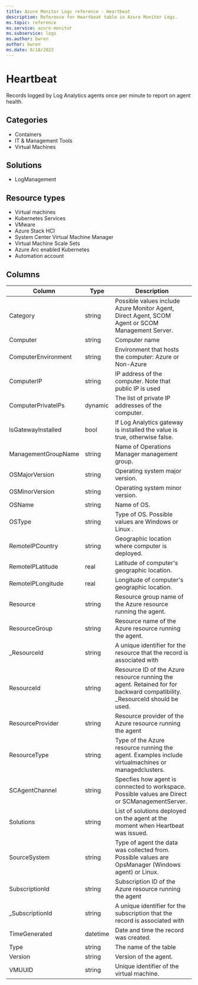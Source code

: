 ```yaml
---
title: Azure Monitor Logs reference - Heartbeat
description: Reference for Heartbeat table in Azure Monitor Logs.
ms.topic: reference
ms.service: azure-monitor
ms.subservice: logs
ms.author: bwren
author: bwren
ms.date: 8/18/2022
---
```


# Heartbeat

 Records logged by Log Analytics agents once per minute to report on agent health.

## Categories

- Containers
- IT & Management Tools
- Virtual Machines
## Solutions

- LogManagement
## Resource types

- Virtual machines
- Kubernetes Services
- VMware
- Azure Stack HCI
- System Center Virtual Machine Manager
- Virtual Machine Scale Sets
- Azure Arc enabled Kubernetes
- Automation account




## Columns

| Column | Type | Description |
| --- | --- | --- |
| Category | string | Possible values include Azure Monitor Agent, Direct Agent, SCOM Agent or SCOM Management Server. |
| Computer | string | Computer name |
| ComputerEnvironment | string | Environment that hosts the computer: Azure or Non-Azure |
| ComputerIP | string | IP address of the computer. Note that public IP is used |
| ComputerPrivateIPs | dynamic | The list of private IP addresses of the computer. |
| IsGatewayInstalled | bool | If Log Analytics gateway is installed the value is true, otherwise false. |
| ManagementGroupName | string | Name of Operations Manager management group. |
| OSMajorVersion | string | Operating system major version. |
| OSMinorVersion | string | Operating system minor version. |
| OSName | string | Name of OS. |
| OSType | string | Type of OS. Possible values are Windows or Linux . |
| RemoteIPCountry | string | Geographic location where computer is deployed. |
| RemoteIPLatitude | real | Latitude of computer's geographic location. |
| RemoteIPLongitude | real | Longitude of computer's geographic location. |
| Resource | string | Resource group name of the Azure resource running the agent. |
| ResourceGroup | string | Resource name of the Azure resource running the agent. |
| _ResourceId | string | A unique identifier for the resource that the record is associated with |
| ResourceId | string | Resource ID of the Azure resource running the agent. Retained for for backward compatibility. _ResourceId should be used. |
| ResourceProvider | string | Resource provider of the Azure resource running the agent |
| ResourceType | string | Type of the Azure resource running the agent. Examples include virtualmachines or managedclusters. |
| SCAgentChannel | string | Specfies how agent is connected to workspace. Possible values are Direct or SCManagementServer. |
| Solutions | string | List of solutions deployed on the agent at the moment when Heartbeat was issued. |
| SourceSystem | string | Type of agent the data was collected from. Possible values are OpsManager (Windows agent) or Linux. |
| SubscriptionId | string | Subscription ID of the Azure resource running the agent |
| _SubscriptionId | string | A unique identifier for the subscription that the record is associated with |
| TimeGenerated | datetime | Date and time the record was created. |
| Type | string | The name of the table |
| Version | string | Version of the agent. |
| VMUUID | string | Unique identifier of the virtual machine. |
